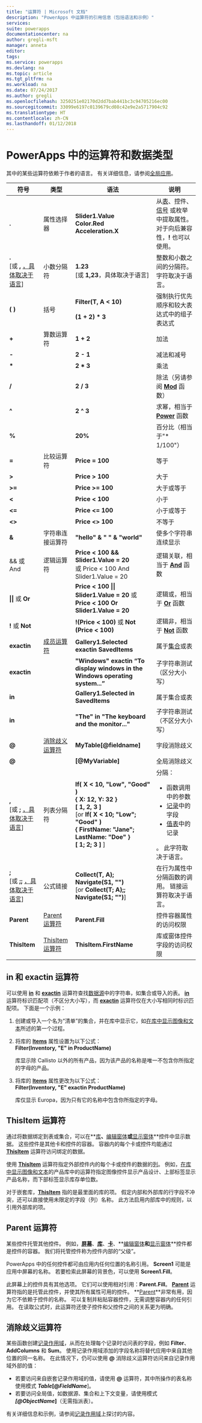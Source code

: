 ```yaml
---
title: "运算符 | Microsoft 文档"
description: "PowerApps 中运算符的引用信息（包括语法和示例）"
services: 
suite: powerapps
documentationcenter: na
author: gregli-msft
manager: anneta
editor: 
tags: 
ms.service: powerapps
ms.devlang: na
ms.topic: article
ms.tgt_pltfrm: na
ms.workload: na
ms.date: 07/24/2017
ms.author: gregli
ms.openlocfilehash: 3250251e02170d2dd7bab441bc3c94705216ec00
ms.sourcegitcommit: 33099e6197c0139679cd08c42e9e2a5717904c92
ms.translationtype: HT
ms.contentlocale: zh-CN
ms.lasthandoff: 01/12/2018
---
```

# <a name="operators-and-data-types-in-powerapps"></a>PowerApps 中的运算符和数据类型
其中的某些运算符依赖于作者的语言。  有关详细信息，请参阅[全局应用](../global-apps.md)。

| 符号 | 类型 | 语法 | 说明 |
| --- | --- | --- | --- |
| **.** |属性选择器 |**Slider1.Value<br>Color.Red<br>Acceleration.X** |从[表](../working-with-tables.md)、控件、[信号](signals.md) 或枚举中提取属性。  对于向后兼容性，**!** 也可以使用。 |
| **.**<br>[或 **,** [，具体取决于语言](../global-apps.md)] |小数分隔符 |**1.23**<br>[或 **1,23**，具体取决于语言] |整数和小数之间的分隔符。  字符取决于语言。 |
| **( )** |括号 |**Filter(T, A &lt; 10)**<br><br>**(1 + 2) * 3** |强制执行优先顺序和较大表达式中的组子表达式 |
| **+** |算数运算符 |**1 + 2** |加法 |
| **-** |&nbsp; |**2 - 1** |减法和减号 |
| **\*** |&nbsp; |**2 * 3** |乘法 |
| **/** |&nbsp; |**2 / 3** |除法（另请参阅 **[Mod](function-mod.md)** 函数） |
| **^** |&nbsp; |**2 ^ 3** |求幂，相当于  **[Power](function-numericals.md)**  函数 |
| **%** |&nbsp; |**20%** |百分比（相当于&quot;* 1/100&quot;） |
| **=** |比较运算符 |**Price = 100** |等于 |
| **&gt;** |&nbsp; |**Price &gt; 100** |大于 |
| **&gt;=** |&nbsp; |**Price &gt;= 100** |大于或等于 |
| **&lt;** |&nbsp; |**Price &lt; 100** |小于 |
| **&lt;=** |&nbsp; |**Price &lt;= 100** |小于或等于 |
| **&lt;&gt;** |&nbsp; |**Price &lt;&gt; 100** |不等于 |
| **&amp;** |字符串连接运算符 |**&quot;hello&quot; &amp; &quot; &quot; &amp; &quot;world&quot;** |使多个字符串连续显示 |
| &amp;&amp; 或 And |逻辑运算符 |**Price &lt; 100 &amp;&amp; Slider1.Value = 20**<br>或 Price &lt; 100 And Slider1.Value = 20 |逻辑关联，相当于 **[And](function-logicals.md)** 函数 |
| **&#124;&#124;** 或 **Or** |&nbsp; |**Price &lt; 100 &#124;&#124; Slider1.Value = 20** 或 **Price &lt; 100 Or Slider1.Value = 20** |逻辑或，相当于 **[Or](function-logicals.md)** 函数 |
| **!** 或 **Not** |&nbsp; |**!(Price &lt; 100)** 或 **Not (Price &lt; 100)** |逻辑非，相当于 **[Not](function-logicals.md)** 函数 |
| **exactin** |[成员运算符](#in-and-exactin-operators) |**Gallery1.Selected exactin SavedItems** |属于[集合](../working-with-data-sources.md#collections)或表 |
| **exactin** |&nbsp; |**&quot;Windows&quot; exactin “To display windows in the Windows operating system...”** |子字符串测试（区分大小写） |
| **in** |&nbsp; |**Gallery1.Selected in SavedItems** |属于集合或表 |
| **in** |&nbsp; |**&quot;The&quot; in &quot;The keyboard and the monitor...&quot;** |子字符串测试（不区分大小写） |
| **@** |[消除歧义运算符](#disambiguation-operator) |**MyTable[@fieldname]** |字段消除歧义 |
| **@** |&nbsp; |**[@MyVariable]** |全局消除歧义 |
| **,**<br>[或 **;** [，具体取决于语言](../global-apps.md)] |列表分隔符 |**If( X < 10, "Low", "Good" )**<br>**{ X: 12, Y: 32 }**<br>**[ 1, 2, 3 ]**<br>[or **If( X < 10; "Low"; "Good" )<br>{ FirstName: "Jane"; LastName: "Doe" }<br>[ 1; 2; 3 ]** ] |分隔： <ul><li>函数调用中的参数</li><li>[记录](../working-with-tables.md#elements-of-a-table)中的字段</li><li>[值表](../working-with-tables.md#inline-syntax)中的记录</li></ul>。  此字符取决于语言。 |
| **;**<br>[或 **;;** [，具体取决于语言](../global-apps.md)] |公式链接 |**Collect(T, A); Navigate(S1, &quot;&quot;)**<br>[or **Collect(T; A);; Navigate(S1; &quot;&quot;)**] |在行为属性中分隔函数的调用。  链接运算符取决于语言。 |
| **Parent** |[Parent 运算符](#parent-operator) |**Parent.Fill** |控件容器属性的访问权限 |
| **ThisItem** |[ThisItem 运算符](#thisitem-operator) |**ThisItem.FirstName** |库或窗体控件字段的访问权限 |

## <a name="in-and-exactin-operators"></a>in 和 exactin 运算符
可以使用 **[in](operators.md#in-and-exactin-operators)** 和 **[exactin](operators.md#in-and-exactin-operators)** 运算符查找[数据源](../working-with-data-sources.md)中的字符串，如集合或导入的表。 **[in](operators.md#in-and-exactin-operators)** 运算符标识匹配项（不区分大小写），而 **[exactin](operators.md#in-and-exactin-operators)** 运算符仅在大小写相同时标识匹配项。 下面是一个示例：

1. 创建或导入一个名为“清单”的集合，并在库中显示它，如[在库中显示图像和文本](../show-images-text-gallery-sort-filter.md)所述的第一个过程。
2. 将库的 **[Items](../controls/properties-core.md)** 属性设置为以下公式：
   <br>**Filter(Inventory, "E" in ProductName)**
   
    库显示除 Callisto 以外的所有产品，因为该产品的名称是唯一不包含你所指定的字母的产品。
3. 将库的 **[Items](../controls/properties-core.md)** 属性更改为以下公式：
   <br>**Filter(Inventory, "E" exactin ProductName)**
   
    库仅显示 Europa，因为只有它的名称中包含你所指定的字母。

## <a name="thisitem-operator"></a>ThisItem 运算符
通过将数据绑定到表或集合，可以在**[库](../controls/control-gallery.md)**、**[编辑窗体](../controls/control-form-detail.md)**或**[显示窗体](../controls/control-form-detail.md)**控件中显示数据。  这些控件是其他卡和控件的容器。  容器内的每个卡或控件均能通过 **[ThisItem](operators.md#thisitem-operator)** 运算符访问绑定的数据。   

使用 **[ThisItem](operators.md#thisitem-operator)** 运算符指定外部控件内的每个卡或控件的数据的[列](../working-with-tables.md#columns)。 例如，[在库中显示图像和文本](../show-images-text-gallery-sort-filter.md)的产品库中的运算符指定图像控件显示产品设计、上部标签显示产品名称，而下部标签显示库存单位数。

对于嵌套库，**[ThisItem](operators.md#thisitem-operator)** 指的是最里面的库的项。 假定内部和外部库的行字段不冲突，还可以直接使用未限定的字段（列）名称。 此方法启用内部库中的规则，以引用外部库的项。

## <a name="parent-operator"></a>Parent 运算符
某些控件托管其他控件。 例如，**[屏幕](../controls/control-screen.md)**、**[库](../controls/control-gallery.md)**、**[卡](../controls/control-card.md)**、**[编辑窗体](../controls/control-form-detail.md)**和**[显示窗体](../controls/control-form-detail.md)**控件都是控件的容器。 我们将托管控件称为控件内部的“父级”。

PowerApps 中的任何控件都可由应用内任何位置的名称引用。 **Screen1** 可能是应用中屏幕的名称。 若要检索此屏幕的背景色，可以使用 **Screen1.Fill**。

此屏幕上的控件具有其他选项。 它们可以使用相对引用：**Parent.Fill**。 **[Parent](operators.md#parent-operator)** 运算符指的是托管此控件，并使其所有属性可用的控件。 **[Parent](operators.md#parent-operator)**非常有用，因为它不依赖于控件的名称。 可以复制并粘贴容器控件，无需调整容器内的任何引用。 在读取公式时，此运算符还使子控件和父控件之间的关系更为明确。

## <a name="disambiguation-operator"></a>消除歧义运算符
某些函数创建[记录作用域](../working-with-tables.md#record-scope)，从而在处理每个记录时访问表的字段，例如 **Filter**、**AddColumns** 和 **Sum**。  使用记录作用域添加的字段名称将替代应用中来自其他位置的同一名称。  在此情况下，仍可以使用 **@** 消除歧义运算符访问来自记录作用域外部的值：

* 若要访问来自嵌套记录作用域的值，请使用 **@** 运算符，其中所操作的表名称使用模式 ***Table*[@*FieldName***]。  
* 若要访问全局值，如数据源、集合和上下文变量，请使用模式 ***[@*ObjectName**]**（无需指派表）。

有关详细信息和示例，请参阅[记录作用域](../working-with-tables.md#record-scope)上探讨的内容。

